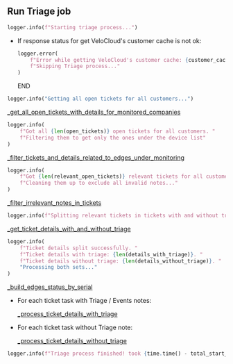 ## Run Triage job

```python
logger.info(f"Starting triage process...")
```

* If response status for get VeloCloud's customer cache is not ok:
  ```python
  logger.error(
      f"Error while getting VeloCloud's customer cache: {customer_cache_response}. "
      f"Skipping Triage process..."
  )
  ```
  END

```python
logger.info("Getting all open tickets for all customers...")
```

[_get_all_open_tickets_with_details_for_monitored_companies](_get_all_open_tickets_with_details_for_monitored_companies.md)

```python
logger.info(
    f"Got all {len(open_tickets)} open tickets for all customers. "
    f"Filtering them to get only the ones under the device list"
)
```

[_filter_tickets_and_details_related_to_edges_under_monitoring](_filter_tickets_and_details_related_to_edges_under_monitoring.md)

```python
logger.info(
    f"Got {len(relevant_open_tickets)} relevant tickets for all customers. "
    f"Cleaning them up to exclude all invalid notes..."
)
```

[_filter_irrelevant_notes_in_tickets](_filter_irrelevant_notes_in_tickets.md)

```python
logger.info(f"Splitting relevant tickets in tickets with and without triage...")
```

[_get_ticket_details_with_and_without_triage](_get_ticket_details_with_and_without_triage.md)

```python
logger.info(
    f"Ticket details split successfully. "
    f"Ticket details with triage: {len(details_with_triage)}. "
    f"Ticket details without triage: {len(details_without_triage)}. "
    "Processing both sets..."
)
```

[_build_edges_status_by_serial](_build_edges_status_by_serial.md)

* For each ticket task with Triage / Events notes:

    [_process_ticket_details_with_triage](_process_ticket_details_with_triage.md)

* For each ticket task without Triage note:

    [_process_ticket_details_without_triage](_process_ticket_details_without_triage.md)

```python
logger.info(f"Triage process finished! took {time.time() - total_start_time} seconds")
```